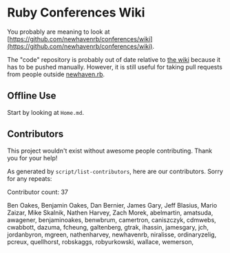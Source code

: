 Ruby Conferences Wiki
=====================

You probably are meaning to look at [https://github.com/newhavenrb/conferences/wiki](https://github.com/newhavenrb/conferences/wiki).

The "code" repository is probably out of date relative to [the wiki](https://github.com/newhavenrb/railsconf2012/wiki) because it has to be pushed manually.  However, it is still useful for taking pull requests from people outside [newhaven.rb](http://www.newhavenrb.org/).

Offline Use
-----------

Start by looking at `Home.md`.

Contributors
------------

This project wouldn't exist without awesome people contributing.  Thank you for your help!

As generated by `script/list-contributors`, here are our contributors.  Sorry for any repeats:

<!-- begin `./script/list-contributors` -->

Contributor count: 37

Ben Oakes,
Benjamin Oakes,
Dan Bernier,
James Gary,
Jeff Blasius,
Mario Zaizar,
Mike Skalnik,
Nathen Harvey,
Zach Morek,
abelmartin,
amatsuda,
awagener,
benjaminoakes,
benwbrum,
camertron,
caniszczyk,
cdmwebs,
cwabbott,
dazuma,
fcheung,
galtenberg,
gtrak,
ihassin,
jamesgary,
jch,
jordanbyron,
mgreen,
nathenharvey,
newhavenrb,
niralisse,
ordinaryzelig,
pcreux,
quellhorst,
robskaggs,
robyurkowski,
wallace,
wemerson,

<!-- end `./script/list-contributors` -->
